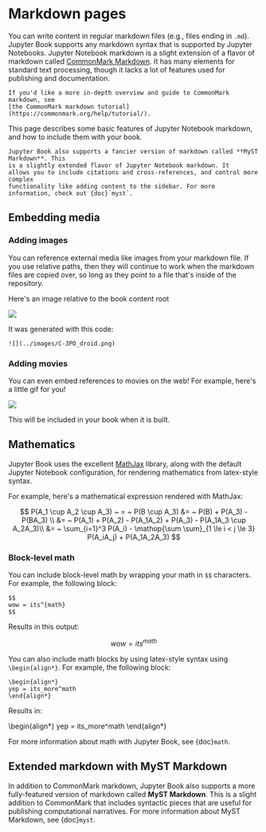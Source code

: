 # Markdown pages

You can write content in regular markdown files (e.g., files ending in `.md`).
Jupyter Book supports any markdown syntax that is supported by Jupyter Notebooks.
Jupyter Notebook markdown is a slight extension of a flavor of markdown called
[CommonMark Markdown](https://commonmark.org/). It has many elements
for standard text processing, though it lacks a lot of features used for
publishing and documentation.

```{note}
If you'd like a more in-depth overview and guide to CommonMark markdown, see
[the CommonMark markdown tutorial](https://commonmark.org/help/tutorial/).
```

This page describes some basic features of Jupyter Notebook markdown, and how to
include them with your book.

```{sidebar}
Jupyter Book also supports a fancier version of markdown called **MyST Markdown**. This
is a slightly extended flavor of Jupyter Notebook markdown. It
allows you to include citations and cross-references, and control more complex
functionality like adding content to the sidebar. For more
information, check out {doc}`myst`.
```

## Embedding media

### Adding images

You can reference external media like images from your markdown file. If you use
relative paths, then they will continue to work when the markdown files are copied over,
so long as they point to a file that's inside of the repository.

Here's an image relative to the book content root

![](../images/C-3PO_droid.png)

It was generated with this code:

```
![](../images/C-3PO_droid.png)
```

### Adding movies

You can even embed references to movies on the web! For example, here's a little gif for you!

![](https://media.giphy.com/media/yoJC2A59OCZHs1LXvW/giphy.gif)

This will be included in your book when it is built.



## Mathematics

Jupyter Book uses the excellent [MathJax](http://docs.mathjax.org/en/latest/) library,
along with the default Jupyter Notebook configuration, for rendering mathematics from
latex-style syntax.

For example, here's a mathematical expression rendered with MathJax:

$$
P(A_1 \cup A_2 \cup A_3) ~ = ~ P(B \cup A_3) &= ~ P(B) + P(A_3) - P(BA_3) \\
&= ~ P(A_1) + P(A_2) - P(A_1A_2) + P(A_3) - P(A_1A_3 \cup A_2A_3)\\
&= ~ \sum_{i=1}^3 P(A_i) - \mathop{\sum \sum}_{1 \le i < j \le 3} P(A_iA_j) + P(A_1A_2A_3)
$$

### Block-level math

You can include block-level math by wrapping your math in `$$` characters.
For example, the following block:

```
$$
wow = its^{math}
$$
```

Results in this output:

$$
wow = its^{math}
$$

You can also include math blocks by using latex-style syntax using
`\begin{align*}`. For example, the following block:

```
\begin{align*}
yep = its_more^math
\end{align*}
```

Results in:

\begin{align*}
yep = its_more^math
\end{align*}

For more information about math with Jupyter Book, see {doc}`math`.

## Extended markdown with MyST Markdown

In addition to CommonMark markdown, Jupyter Book also supports a more
fully-featured version of markdown called **MyST Markdown**. This is a slight
addition to CommonMark that includes syntactic pieces that are useful for
publishing computational narratives. For more information about MyST
Markdown, see {doc}`myst`.
